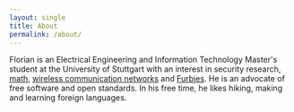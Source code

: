 ```yaml
---
layout: single
title: About
permalink: /about/
---
```


Florian is an Electrical Engineering and Information Technology Master's student at the University of Stuttgart with an interest in security research, <a href="https://www.youtube.com/watch?v=joFWr3JzBOI">math</a>, <a href="https://www.youtube.com/watch?v=yCLb2eItDyE">wireless communication networks</a> and <a href="https://www.youtube.com/watch?v=FkblA_CxHgU">Furbies</a>. He is an advocate of free software and open standards. In his free time, he likes hiking, making and learning foreign languages.

